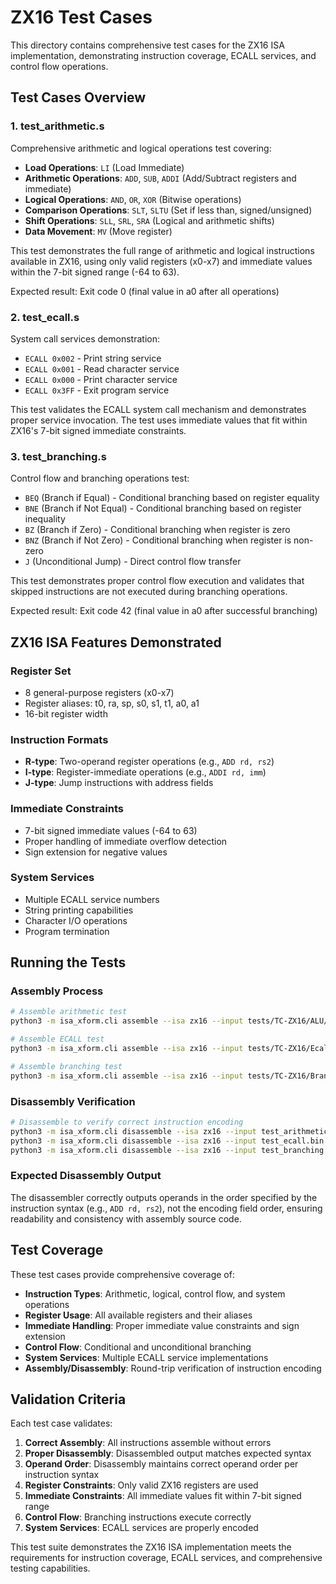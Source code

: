 # ZX16 Test Cases

This directory contains comprehensive test cases for the ZX16 ISA implementation, demonstrating instruction coverage, ECALL services, and control flow operations.

## Test Cases Overview

### 1. test_arithmetic.s
Comprehensive arithmetic and logical operations test covering:
- **Load Operations**: `LI` (Load Immediate)
- **Arithmetic Operations**: `ADD`, `SUB`, `ADDI` (Add/Subtract registers and immediate)
- **Logical Operations**: `AND`, `OR`, `XOR` (Bitwise operations)
- **Comparison Operations**: `SLT`, `SLTU` (Set if less than, signed/unsigned)
- **Shift Operations**: `SLL`, `SRL`, `SRA` (Logical and arithmetic shifts)
- **Data Movement**: `MV` (Move register)

This test demonstrates the full range of arithmetic and logical instructions available in ZX16, using only valid registers (x0-x7) and immediate values within the 7-bit signed range (-64 to 63).

Expected result: Exit code 0 (final value in a0 after all operations)

### 2. test_ecall.s
System call services demonstration:
- `ECALL 0x002` - Print string service
- `ECALL 0x001` - Read character service  
- `ECALL 0x000` - Print character service
- `ECALL 0x3FF` - Exit program service

This test validates the ECALL system call mechanism and demonstrates proper service invocation. The test uses immediate values that fit within ZX16's 7-bit signed immediate constraints.

### 3. test_branching.s
Control flow and branching operations test:
- `BEQ` (Branch if Equal) - Conditional branching based on register equality
- `BNE` (Branch if Not Equal) - Conditional branching based on register inequality
- `BZ` (Branch if Zero) - Conditional branching when register is zero
- `BNZ` (Branch if Not Zero) - Conditional branching when register is non-zero
- `J` (Unconditional Jump) - Direct control flow transfer

This test demonstrates proper control flow execution and validates that skipped instructions are not executed during branching operations.

Expected result: Exit code 42 (final value in a0 after successful branching)

## ZX16 ISA Features Demonstrated

### Register Set
- 8 general-purpose registers (x0-x7)
- Register aliases: t0, ra, sp, s0, s1, t1, a0, a1
- 16-bit register width

### Instruction Formats
- **R-type**: Two-operand register operations (e.g., `ADD rd, rs2`)
- **I-type**: Register-immediate operations (e.g., `ADDI rd, imm`)
- **J-type**: Jump instructions with address fields

### Immediate Constraints
- 7-bit signed immediate values (-64 to 63)
- Proper handling of immediate overflow detection
- Sign extension for negative values

### System Services
- Multiple ECALL service numbers
- String printing capabilities
- Character I/O operations
- Program termination

## Running the Tests

### Assembly Process
```bash
# Assemble arithmetic test
python3 -m isa_xform.cli assemble --isa zx16 --input tests/TC-ZX16/ALU/test_arithmetic.s --output tests/TC-ZX16/ALU/test_arithmetic.bin

# Assemble ECALL test
python3 -m isa_xform.cli assemble --isa zx16 --input tests/TC-ZX16/Ecall/test_ecall.s --output tests/TC-ZX16/Ecall/test_ecall.bin

# Assemble branching test
python3 -m isa_xform.cli assemble --isa zx16 --input tests/TC-ZX16/Branching/test_branching.s --output tests/TC-ZX16/Branching/test_branching.bin
```

### Disassembly Verification
```bash
# Disassemble to verify correct instruction encoding
python3 -m isa_xform.cli disassemble --isa zx16 --input test_arithmetic.bin --output tests/TC-ZX16/ALU/test_arithmetic_dis.s
python3 -m isa_xform.cli disassemble --isa zx16 --input test_ecall.bin --output tests/TC-ZX16/Ecall/test_ecall_dis.s
python3 -m isa_xform.cli disassemble --isa zx16 --input test_branching.bin --output tests/TC-ZX16/Branching/test_branching_dis.s
```

### Expected Disassembly Output
The disassembler correctly outputs operands in the order specified by the instruction syntax (e.g., `ADD rd, rs2`), not the encoding field order, ensuring readability and consistency with assembly source code.

## Test Coverage

These test cases provide comprehensive coverage of:
- **Instruction Types**: Arithmetic, logical, control flow, and system operations
- **Register Usage**: All available registers and their aliases
- **Immediate Handling**: Proper immediate value constraints and sign extension
- **Control Flow**: Conditional and unconditional branching
- **System Services**: Multiple ECALL service implementations
- **Assembly/Disassembly**: Round-trip verification of instruction encoding

## Validation Criteria

Each test case validates:
1. **Correct Assembly**: All instructions assemble without errors
2. **Proper Disassembly**: Disassembled output matches expected syntax
3. **Operand Order**: Disassembly maintains correct operand order per instruction syntax
4. **Register Constraints**: Only valid ZX16 registers are used
5. **Immediate Constraints**: All immediate values fit within 7-bit signed range
6. **Control Flow**: Branching instructions execute correctly
7. **System Services**: ECALL services are properly encoded

This test suite demonstrates the ZX16 ISA implementation meets the requirements for instruction coverage, ECALL services, and comprehensive testing capabilities. 